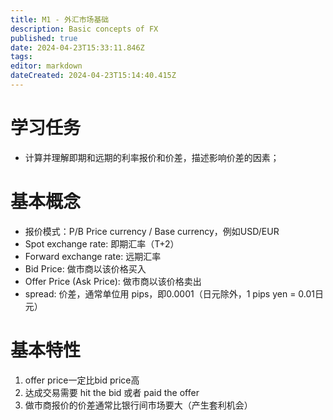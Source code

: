 ```yaml
---
title: M1 - 外汇市场基础
description: Basic concepts of FX
published: true
date: 2024-04-23T15:33:11.846Z
tags: 
editor: markdown
dateCreated: 2024-04-23T15:14:40.415Z
---
```


# 学习任务
- 计算并理解即期和远期的利率报价和价差，描述影响价差的因素；

# 基本概念
- 报价模式：P/B Price currency / Base currency，例如USD/EUR
- Spot exchange rate: 即期汇率（T+2）
- Forward exchange rate: 远期汇率
- Bid Price: 做市商以该价格买入
- Offer Price (Ask Price): 做市商以该价格卖出
- spread: 价差，通常单位用 pips，即0.0001（日元除外，1 pips yen = 0.01日元）

# 基本特性
1. offer price一定比bid price高
2. 达成交易需要 hit the bid 或者 paid the offer
3. 做市商报价的价差通常比银行间市场要大（产生套利机会）
